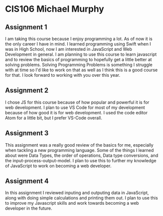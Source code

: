 # CIS106 Michael Murphy

## Assignment 1

I am taking this course because I enjoy programming a lot. As of now it is the only career I have in mind. I learned programming using Swift when I was in High School, now I am interested in JavaScript and Web Development in general. I am planning to use this course to learn javascript and to review the basics of programming to hopefully get a little better at solving problems. Solving Programming Problems is something I struggle with at time so I'd like to work on that as well as I think this is a good course for that. I look forward to working with you over this year. 

## Assignment 2

I chose JS for this course because of how popular and powerful it is for web development. I plan to use VS Code for most of my development because of how good it is for web development. I used the code editor Atom for a little bit, but I prefer VS-Code overall.

## Assignment 3

This assignment was a really good review of the basics for me, especially when tackling a new programming language. Some of the things I learned about were Data Types, the order of operations, Data type conversions, and the input-process-output-model. I plan to use this to further my knowledge of JavaScript to work on becoming a web developer. 

## Assignment 4

In this assignment I reviewed inputing and outputing data in JavaScript, along with doing simple calculations and printing them out. I plan to use this to improve my Javascript skills and work towards becoming a web developer in the future.
 
